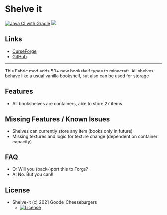 # Shelve it
[![Java CI with Gradle](https://github.com/Cheeseborgers/shelve-it/actions/workflows/gradle.yml/badge.svg?branch=main)](https://github.com/Cheeseborgers/shelve-it/actions/workflows/gradle.yml?branch=main)
<a href="https://opensource.org/licenses/MIT"><img src="https://img.shields.io/badge/License-MIT-brightgreen.svg"></a>



## Links
- [CurseForge](https://www.curseforge.com/minecraft/mc-mods/shelve-it)
- [GitHub](https://github.com/Cheeseborgers/shelve-it)

---

This Fabric mod adds 50+ new bookshelf types to minecraft. All shelves behave like a usual vanilla bookshelf,
but also can be used for storage

## Features

- All bookshelves are containers, able to store 27 items 

## Missing Features / Known Issues

- Shelves can currently store any item (books only in future) 
- Missing textures and logic for texture change (dependent on container capacity)

## FAQ

- Q: Will you (back-)port this to Forge?
- A: No. But you can!!

## License

* Shelve-it (c) 2021 Goode_Cheeseburgers 
  - [![License](https://img.shields.io/badge/License-MIT-red.svg?style=flat-square)](http://opensource.org/licenses/MIT)

